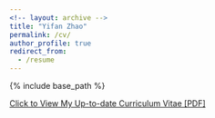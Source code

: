 ```yaml
---
<!-- layout: archive -->
title: "Yifan Zhao"
permalink: /cv/
author_profile: true
redirect_from:
  - /resume
---
```


{% include base_path %}

[Click to View My Up-to-date Curriculum Vitae [PDF]](http://lantaoyu.github.io/files/yifanzhao_cv.pdf)

<!-- <embed src="http://yifnzhao.github.io/files/yifanzhao_cv.pdf" width="650" height="1800" type='application/pdf'> -->
